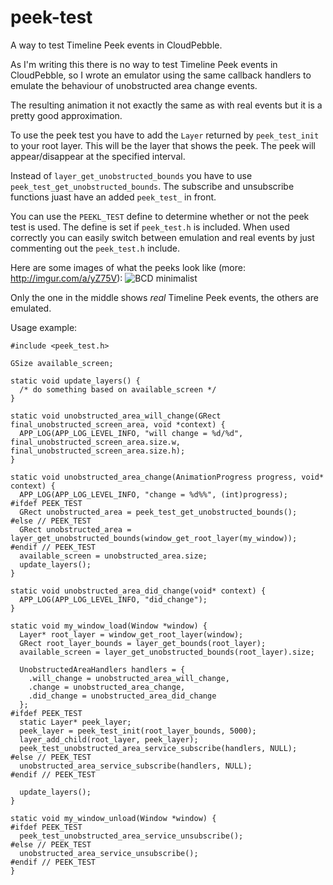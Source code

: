 # peek-test
A way to test Timeline Peek events in CloudPebble.

As I'm writing this there is no way to test Timeline Peek events in CloudPebble, so I wrote an emulator using the same callback handlers to emulate the behaviour of unobstructed area change events.

The resulting animation it not exactly the same as with real events but it is a pretty good approximation.

To use the peek test you have to add the `Layer` returned by `peek_test_init` to your root layer. This will be the layer that shows the peek. The peek will appear/disappear at the specified interval.

Instead of `layer_get_unobstructed_bounds` you have to use `peek_test_get_unobstructed_bounds`. The subscribe and unsubscribe functions juast have an added `peek_test_` in front.

You can use the `PEEKL_TEST` define to determine whether or not the peek test is used. The define is set if `peek_test.h` is included. When used correctly you can easily switch between emulation and real events by just commenting out the `peek_test.h` include.

Here are some images of what the peeks look like (more: http://imgur.com/a/yZ75V): ![BCD minimalist](http://i.imgur.com/LMDCyor.gif)

Only the one in the middle shows _real_ Timeline Peek events, the others are emulated.

Usage example:

    #include <peek_test.h>

    GSize available_screen;

    static void update_layers() {
      /* do something based on available_screen */
    }
      
    static void unobstructed_area_will_change(GRect final_unobstructed_screen_area, void *context) {
      APP_LOG(APP_LOG_LEVEL_INFO, "will change = %d/%d", final_unobstructed_screen_area.size.w, final_unobstructed_screen_area.size.h);
    }
      
    static void unobstructed_area_change(AnimationProgress progress, void* context) {
      APP_LOG(APP_LOG_LEVEL_INFO, "change = %d%%", (int)progress);
    #ifdef PEEK_TEST
      GRect unobstructed_area = peek_test_get_unobstructed_bounds();
    #else // PEEK_TEST
      GRect unobstructed_area = layer_get_unobstructed_bounds(window_get_root_layer(my_window));
    #endif // PEEK_TEST
      available_screen = unobstructed_area.size;
      update_layers();
    }
      
    static void unobstructed_area_did_change(void* context) {
      APP_LOG(APP_LOG_LEVEL_INFO, "did_change");
    }

    static void my_window_load(Window *window) {
      Layer* root_layer = window_get_root_layer(window);
      GRect root_layer_bounds = layer_get_bounds(root_layer);
      available_screen = layer_get_unobstructed_bounds(root_layer).size;
      
      UnobstructedAreaHandlers handlers = {
        .will_change = unobstructed_area_will_change,
        .change = unobstructed_area_change,
        .did_change = unobstructed_area_did_change
      };
    #ifdef PEEK_TEST
      static Layer* peek_layer;
      peek_layer = peek_test_init(root_layer_bounds, 5000);
      layer_add_child(root_layer, peek_layer);
      peek_test_unobstructed_area_service_subscribe(handlers, NULL);
    #else // PEEK_TEST
      unobstructed_area_service_subscribe(handlers, NULL);
    #endif // PEEK_TEST
      
      update_layers();
    }
      
    static void my_window_unload(Window *window) {
    #ifdef PEEK_TEST
      peek_test_unobstructed_area_service_unsubscribe();
    #else // PEEK_TEST
      unobstructed_area_service_unsubscribe();
    #endif // PEEK_TEST
    }
    
